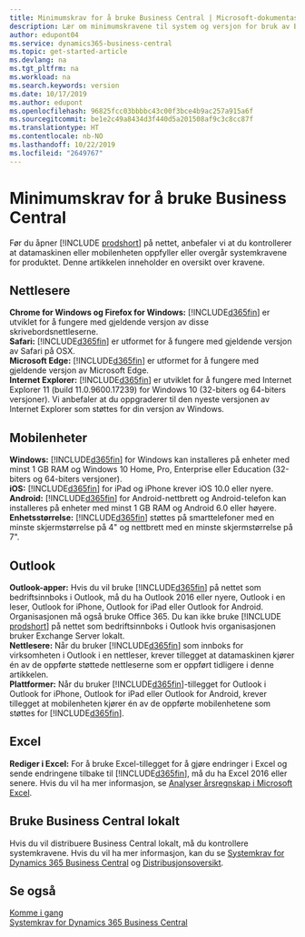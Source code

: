 ```yaml
---
title: Minimumskrav for å bruke Business Central | Microsoft-dokumentasjon
description: Lær om minimumskravene til system og versjon for bruk av Business Central på nettet.
author: edupont04
ms.service: dynamics365-business-central
ms.topic: get-started-article
ms.devlang: na
ms.tgt_pltfrm: na
ms.workload: na
ms.search.keywords: version
ms.date: 10/17/2019
ms.author: edupont
ms.openlocfilehash: 96825fcc03bbbbc43c00f3bce4b9ac257a915a6f
ms.sourcegitcommit: be1e2c49a8434d3f440d5a201508af9c3c8cc87f
ms.translationtype: HT
ms.contentlocale: nb-NO
ms.lasthandoff: 10/22/2019
ms.locfileid: "2649767"
---
```

# <a name="minimum-requirements-for-using-business-central"></a>Minimumskrav for å bruke Business Central
Før du åpner [!INCLUDE [prodshort](includes/prodshort.md)] på nettet, anbefaler vi at du kontrollerer at datamaskinen eller mobilenheten oppfyller eller overgår systemkravene for produktet. Denne artikkelen inneholder en oversikt over kravene.  

## <a name="browsers"></a>Nettlesere
**Chrome for Windows og Firefox for Windows:** [!INCLUDE[d365fin](includes/d365fin_md.md)] er utviklet for å fungere med gjeldende versjon av disse skrivebordsnettleserne.  
**Safari:** [!INCLUDE[d365fin](includes/d365fin_md.md)] er utformet for å fungere med gjeldende versjon av Safari på OSX.  
**Microsoft Edge:** [!INCLUDE[d365fin](includes/d365fin_md.md)] er utformet for å fungere med gjeldende versjon av Microsoft Edge.  
**Internet Explorer:** [!INCLUDE[d365fin](includes/d365fin_md.md)] er utviklet for å fungere med Internet Explorer 11 (build 11.0.9600.17239) for Windows 10 (32-biters og 64-biters versjoner). Vi anbefaler at du oppgraderer til den nyeste versjonen av Internet Explorer som støttes for din versjon av Windows.  

## <a name="mobile-devices"></a>Mobilenheter
**Windows:** [!INCLUDE[d365fin](includes/d365fin_md.md)] for Windows kan installeres på enheter med minst 1 GB RAM og Windows 10 Home, Pro, Enterprise eller Education (32-biters og 64-biters versjoner).  
**iOS:** [!INCLUDE[d365fin](includes/d365fin_md.md)] for iPad og iPhone krever iOS 10.0 eller nyere.  
**Android:** [!INCLUDE[d365fin](includes/d365fin_md.md)] for Android-nettbrett og Android-telefon kan installeres på enheter med minst 1 GB RAM og Android 6.0 eller høyere.  
**Enhetsstørrelse:** [!INCLUDE[d365fin](includes/d365fin_md.md)] støttes på smarttelefoner med en minste skjermstørrelse på 4" og nettbrett med en minste skjermstørrelse på 7".  

## <a name="outlook"></a>Outlook
**Outlook-apper:** Hvis du vil bruke [!INCLUDE[d365fin](includes/d365fin_md.md)] på nettet som bedriftsinnboks i Outlook, må du ha Outlook 2016 eller nyere, Outlook i en leser, Outlook for iPhone, Outlook for iPad eller Outlook for Android. Organisasjonen må også bruke Office 365. Du kan ikke bruke [!INCLUDE [prodshort](includes/prodshort.md)] på nettet som bedriftsinnboks i Outlook hvis organisasjonen bruker Exchange Server lokalt.  
**Nettlesere:** Når du bruker [!INCLUDE[d365fin](includes/d365fin_md.md)] som innboks for virksomheten i Outlook i en nettleser, krever tillegget at datamaskinen kjører én av de oppførte støttede nettleserne som er oppført tidligere i denne artikkelen.  
**Plattformer:** Når du bruker [!INCLUDE[d365fin](includes/d365fin_md.md)]-tillegget for Outlook i Outlook for iPhone, Outlook for iPad eller Outlook for Android, krever tillegget at mobilenheten kjører én av de oppførte mobilenhetene som støttes for [!INCLUDE[d365fin](includes/d365fin_md.md)].  

## <a name="excel"></a>Excel
**Rediger i Excel:** For å bruke Excel-tillegget for å gjøre endringer i Excel og sende endringene tilbake til [!INCLUDE[d365fin](includes/d365fin_md.md)], må du ha Excel 2016 eller senere. Hvis du vil ha mer informasjon, se [Analyser årsregnskap i Microsoft Excel](finance-analyze-excel.md).  

## <a name="using-business-central-on-premises"></a>Bruke Business Central lokalt

Hvis du vil distribuere Business Central lokalt, må du kontrollere systemkravene. Hvis du vil ha mer informasjon, kan du se [Systemkrav for Dynamics 365 Business Central](/dynamics365/business-central/dev-itpro/deployment/system-requirement-business-central) og [Distribusjonsoversikt](/dynamics365/business-central/dev-itpro/deployment/deployment).  

## <a name="see-also"></a>Se også
[Komme i gang](product-get-started.md)  
[Systemkrav for Dynamics 365 Business Central](/dynamics365/business-central/dev-itpro/deployment/system-requirement-business-central)  
